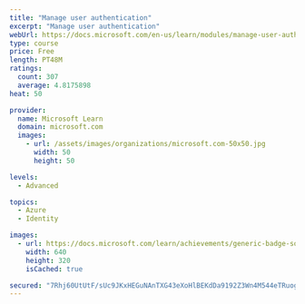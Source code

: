 ```yaml
---
title: "Manage user authentication"
excerpt: "Manage user authentication"
webUrl: https://docs.microsoft.com/en-us/learn/modules/manage-user-authentication/
type: course
price: Free
length: PT48M
ratings:
  count: 307
  average: 4.8175898
heat: 50

provider:
  name: Microsoft Learn
  domain: microsoft.com
  images:
    - url: /assets/images/organizations/microsoft.com-50x50.jpg
      width: 50
      height: 50

levels:
  - Advanced

topics:
  - Azure
  - Identity

images:
  - url: https://docs.microsoft.com/learn/achievements/generic-badge-social.png
    width: 640
    height: 320
    isCached: true

secured: "7Rhj60UtUtF/sUc9JKxHEGuNAnTXG43eXoHlBEKdDa9192Z3Wn4M544eTRuogqtBk11+zr5iyFJ3XoeQEqZbfo7D9jaJ61t+DEw9qhnvWAAO5wi7CdqFoWaY3HX0CPeZHriYv6BhcaM3kPk3dhwwQkwK49HoN8KDKe4Mx5iZDXJLiJ2die1NE3GHA7fZUXAfiUcXfd2GY2/q+QpQi/3c2hGsry0jLrjom71KWESy3vK5KvvtVgF8L4+wb6VqY2gj5++eS3MzEQT+YbQx2hdnMNjOIfhzFu3dheWRVmUICKeHYM8qG/d5Zfst6IkaivumFFiHkJHbMPplRLSp7x2qfIDIuG+T+76YpCpMNaZm2Hh7VhPtzUm4V1gw2Z4rCvspWJrN+TwvxVd9v4cFlIFVttengkYt4exqVVivkgu0cNQ=;9LQzXM3V3WX4H96obN6F9g=="
---
```


